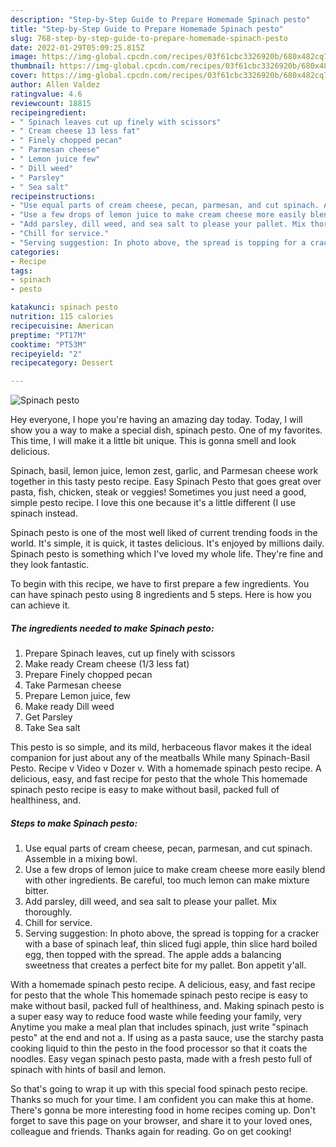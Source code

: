 ```yaml
---
description: "Step-by-Step Guide to Prepare Homemade Spinach pesto"
title: "Step-by-Step Guide to Prepare Homemade Spinach pesto"
slug: 768-step-by-step-guide-to-prepare-homemade-spinach-pesto
date: 2022-01-29T05:09:25.815Z
image: https://img-global.cpcdn.com/recipes/03f61cbc3326920b/680x482cq70/spinach-pesto-recipe-main-photo.jpg
thumbnail: https://img-global.cpcdn.com/recipes/03f61cbc3326920b/680x482cq70/spinach-pesto-recipe-main-photo.jpg
cover: https://img-global.cpcdn.com/recipes/03f61cbc3326920b/680x482cq70/spinach-pesto-recipe-main-photo.jpg
author: Allen Valdez
ratingvalue: 4.6
reviewcount: 18815
recipeingredient:
- " Spinach leaves cut up finely with scissors"
- " Cream cheese 13 less fat"
- " Finely chopped pecan"
- " Parmesan cheese"
- " Lemon juice few"
- " Dill weed"
- " Parsley"
- " Sea salt"
recipeinstructions:
- "Use equal parts of cream cheese, pecan, parmesan, and cut spinach. Assemble in a mixing bowl."
- "Use a few drops of lemon juice to make cream cheese more easily blend with other ingredients. Be careful, too much lemon can make mixture bitter."
- "Add parsley, dill weed, and sea salt to please your pallet. Mix thoroughly."
- "Chill for service."
- "Serving suggestion: In photo above, the spread is topping for a cracker with a base of spinach leaf, thin sliced fugi apple, thin slice hard boiled egg, then topped with the spread. The apple adds a balancing sweetness that creates a perfect bite for my pallet. Bon appetit y&#39;all."
categories:
- Recipe
tags:
- spinach
- pesto

katakunci: spinach pesto 
nutrition: 115 calories
recipecuisine: American
preptime: "PT17M"
cooktime: "PT53M"
recipeyield: "2"
recipecategory: Dessert

---
```



![Spinach pesto](https://img-global.cpcdn.com/recipes/03f61cbc3326920b/680x482cq70/spinach-pesto-recipe-main-photo.jpg)

Hey everyone, I hope you're having an amazing day today. Today, I will show you a way to make a special dish, spinach pesto. One of my favorites. This time, I will make it a little bit unique. This is gonna smell and look delicious.

Spinach, basil, lemon juice, lemon zest, garlic, and Parmesan cheese work together in this tasty pesto recipe. Easy Spinach Pesto that goes great over pasta, fish, chicken, steak or veggies! Sometimes you just need a good, simple pesto recipe. I love this one because it&#39;s a little different (I use spinach instead.

Spinach pesto is one of the most well liked of current trending foods in the world. It's simple, it is quick, it tastes delicious. It's enjoyed by millions daily. Spinach pesto is something which I've loved my whole life. They're fine and they look fantastic.


To begin with this recipe, we have to first prepare a few ingredients. You can have spinach pesto using 8 ingredients and 5 steps. Here is how you can achieve it.

<!--inarticleads1-->

##### The ingredients needed to make Spinach pesto:

1. Prepare  Spinach leaves, cut up finely with scissors
1. Make ready  Cream cheese (1/3 less fat)
1. Prepare  Finely chopped pecan
1. Take  Parmesan cheese
1. Prepare  Lemon juice, few
1. Make ready  Dill weed
1. Get  Parsley
1. Take  Sea salt


This pesto is so simple, and its mild, herbaceous flavor makes it the ideal companion for just about any of the meatballs While many Spinach-Basil Pesto. Recipe v Video v Dozer v. With a homemade spinach pesto recipe. A delicious, easy, and fast recipe for pesto that the whole This homemade spinach pesto recipe is easy to make without basil, packed full of healthiness, and. 

<!--inarticleads2-->

##### Steps to make Spinach pesto:

1. Use equal parts of cream cheese, pecan, parmesan, and cut spinach. Assemble in a mixing bowl.
1. Use a few drops of lemon juice to make cream cheese more easily blend with other ingredients. Be careful, too much lemon can make mixture bitter.
1. Add parsley, dill weed, and sea salt to please your pallet. Mix thoroughly.
1. Chill for service.
1. Serving suggestion: In photo above, the spread is topping for a cracker with a base of spinach leaf, thin sliced fugi apple, thin slice hard boiled egg, then topped with the spread. The apple adds a balancing sweetness that creates a perfect bite for my pallet. Bon appetit y&#39;all.


With a homemade spinach pesto recipe. A delicious, easy, and fast recipe for pesto that the whole This homemade spinach pesto recipe is easy to make without basil, packed full of healthiness, and. Making spinach pesto is a super easy way to reduce food waste while feeding your family, very Anytime you make a meal plan that includes spinach, just write &#34;spinach pesto&#34; at the end and not a. If using as a pasta sauce, use the starchy pasta cooking liquid to thin the pesto in the food processor so that it coats the noodles. Easy vegan spinach pesto pasta, made with a fresh pesto full of spinach with hints of basil and lemon. 

So that's going to wrap it up with this special food spinach pesto recipe. Thanks so much for your time. I am confident you can make this at home. There's gonna be more interesting food in home recipes coming up. Don't forget to save this page on your browser, and share it to your loved ones, colleague and friends. Thanks again for reading. Go on get cooking!
